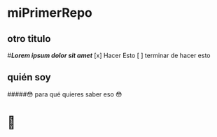 # miPrimerRepo

## otro titulo

#__*Lorem ipsum dolor sit amet*__
[x] Hacer Esto
[ ] terminar de hacer esto

## quién soy

#####😳 para qué quieres saber eso 😳

# 🥵
